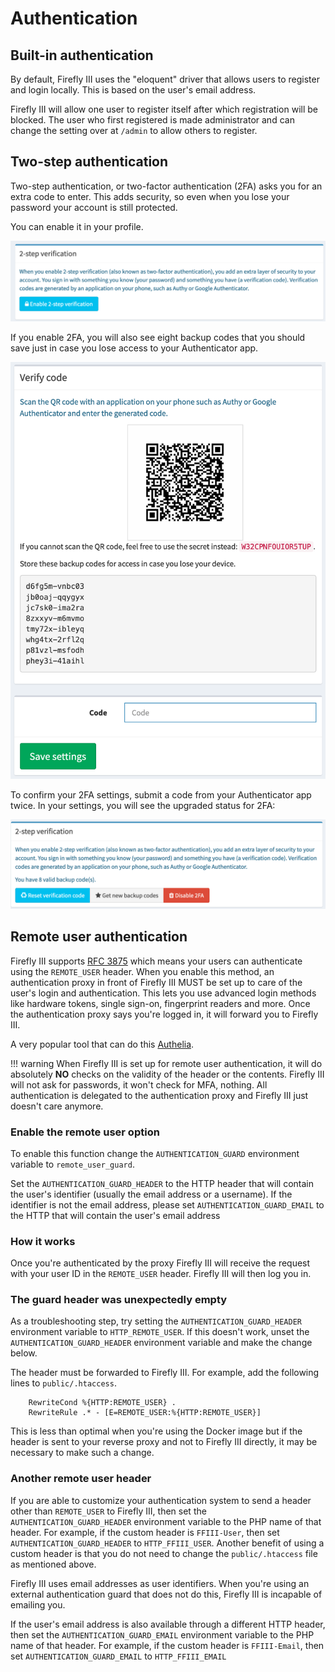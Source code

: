 # Authentication

## Built-in authentication

By default, Firefly III uses the "eloquent" driver that allows users to register and login locally. This is based on the user's email address.

Firefly III will allow one user to register itself after which registration will be blocked. The user who first registered is made administrator and can change the setting over at `/admin` to allow others to register.

## Two-step authentication

Two-step authentication, or two-factor authentication (2FA) asks you for an extra code to enter. This adds security, so even when you lose your password your account is still protected.

You can enable it in your profile.

![The button is shown in your list of accounts.](images/2fa-enable.png)

If you enable 2FA, you will also see eight backup codes that you should save just in case you lose access to your Authenticator app.

![The button is shown in your list of accounts.](images/2fa-codes.png)

To confirm your 2FA settings, submit a code from your Authenticator app twice. In your settings, you will see the upgraded status for 2FA:

![Options for 2FA.](images/2fa-reset.png)

## Remote user authentication

Firefly III supports [RFC 3875](https://tools.ietf.org/html/rfc3875#section-4.1.10) which means your users can authenticate using the `REMOTE_USER` header. When you enable this method, an authentication proxy in front of Firefly III MUST be set up to care of the user's login and authentication. This lets you use advanced login methods like hardware tokens, single sign-on, fingerprint readers and more. Once the authentication proxy says you're logged in, it will forward you to Firefly III.

A very popular tool that can do this [Authelia](https://www.authelia.com/docs/).

!!! warning
    When Firefly III is set up for remote user authentication, it will do absolutely **NO** checks on the validity of the header or the contents. Firefly III will not ask for passwords, it won't check for MFA, nothing. All authentication is delegated to the authentication proxy and Firefly III just doesn't care anymore.

### Enable the remote user option

To enable this function change the `AUTHENTICATION_GUARD` environment variable to `remote_user_guard`.

Set the `AUTHENTICATION_GUARD_HEADER` to the HTTP header that will contain the user's identifier (usually the email address or a username). If the identifier is not the email address, please set `AUTHENTICATION_GUARD_EMAIL` to the HTTP that will contain the user's email address

### How it works

Once you're authenticated by the proxy Firefly III will receive the request with your user ID in the `REMOTE_USER` header. Firefly III will then log you in.

### The guard header was unexpectedly empty

As a troubleshooting step, try setting the `AUTHENTICATION_GUARD_HEADER` environment variable to `HTTP_REMOTE_USER`.  If this doesn't work, unset the `AUTHENTICATION_GUARD_HEADER` environment variable and make the change below.

The header must be forwarded to Firefly III. For example, add the following lines to `public/.htaccess`.

```
    RewriteCond %{HTTP:REMOTE_USER} .
    RewriteRule .* - [E=REMOTE_USER:%{HTTP:REMOTE_USER}]
```

This is less than optimal when you're using the Docker image but if the header is sent to your reverse proxy and not to Firefly III directly, it may be necessary to make such a change.

### Another remote user header

If you are able to customize your authentication system to send a header other than `REMOTE_USER` to Firefly III, then set the `AUTHENTICATION_GUARD_HEADER` environment variable to the PHP name of that header.  For example, if the custom header is `FFIII-User`, then set `AUTHENTICATION_GUARD_HEADER` to `HTTP_FFIII_USER`.  Another benefit of using a custom header is that you do not need to change the `public/.htaccess` file as mentioned above.

Firefly III uses email addresses as user identifiers. When you're using an external authentication guard that does not do this, Firefly III is incapable of emailing you.

If the user's email address is also available through a different HTTP header, then set the `AUTHENTICATION_GUARD_EMAIL` environment variable to the PHP name of that header.  For example, if the custom header is `FFIII-Email`, then set `AUTHENTICATION_GUARD_EMAIL` to `HTTP_FFIII_EMAIL`
